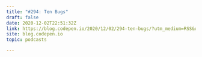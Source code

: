 ```yaml
---
title: "#294: Ten Bugs"
draft: false
date: 2020-12-02T22:51:32Z
link: https://blog.codepen.io/2020/12/02/294-ten-bugs/?utm_medium=RSS&utm_source=hune
site: blog.codepen.io
topic: podcasts  

---
```

